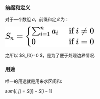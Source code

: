 ### 前缀和定义
对于一个数组 $a$，前缀和定义为：

![presum.svg](presum.svg)

之所以 $S_{0}=0 $，是为了便于处理边界情况.

### 用途

唯一的用途就是用来求区间和:

$sum[i,j]=S[j]-S[i-1]$
